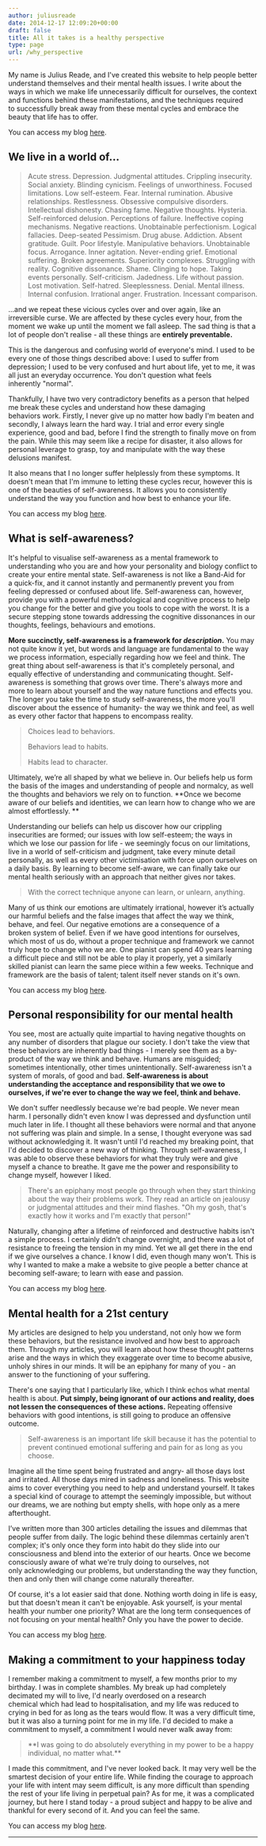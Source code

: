 ```yaml
---
author: juliusreade
date: 2014-12-17 12:09:20+00:00
draft: false
title: All it takes is a healthy perspective
type: page
url: /why_perspective
---
```


My name is Julius Reade, and I've created this website to help people better understand themselves and their mental health issues. I write about the ways in which we make life unnecessarily difficult for ourselves, the context and functions behind these manifestations, and the techniques required to successfully break away from these mental cycles and embrace the beauty that life has to offer.

You can access my blog [here](http://perspectivetheory.com/blog/).


## We live in a world of...




<blockquote>Acute stress. Depression. Judgmental attitudes. Crippling insecurity. Social anxiety. Blinding cynicism. Feelings of unworthiness. Focused limitations. Low self-esteem. Fear. Internal rumination. Abusive relationships. Restlessness. Obsessive compulsive disorders. Intellectual dishonesty. Chasing fame. Negative thoughts. Hysteria. Self-reinforced delusion. Perceptions of failure. Ineffective coping mechanisms. Negative reactions. Unobtainable perfectionism. Logical fallacies. Deep-seated Pessimism. Drug abuse. Addiction. Absent gratitude. Guilt. Poor lifestyle. Manipulative behaviors. Unobtainable focus. Arrogance. Inner agitation. Never-ending grief. Emotional suffering. Broken agreements. Superiority complexes. Struggling with reality. Cognitive dissonance. Shame. Clinging to hope. Taking events personally. Self-criticism. Jadedness. Life without passion. Lost motivation. Self-hatred. Sleeplessness. Denial. Mental illness. Internal confusion. Irrational anger. Frustration. Incessant comparison.</blockquote>


...and we repeat these vicious cycles over and over again, like an irreversible curse. We are affected by these cycles every hour, from the moment we wake up until the moment we fall asleep. The sad thing is that a lot of people don't realise - all these things are **entirely preventable.**

This is the dangerous and confusing world of everyone's mind. I used to be every one of those things described above: I used to suffer from depression; I used to be very confused and hurt about life, yet to me, it was all just an everyday occurrence. You don't question what feels inherently "normal".

Thankfully, I have two very contradictory benefits as a person that helped me break these cycles and understand how these damaging behaviors work. Firstly, I never give up no matter how badly I'm beaten and secondly, I always learn the hard way. I trial and error every single experience, good and bad, before I find the strength to finally move on from the pain. While this may seem like a recipe for disaster, it also allows for personal leverage to grasp, toy and manipulate with the way these delusions manifest.

It also means that I no longer suffer helplessly from these symptoms. It doesn't mean that I'm immune to letting these cycles recur, however this is one of the beauties of self-awareness. It allows you to consistently understand the way you function and how best to enhance your life.

You can access my blog [here](http://perspectivetheory.com/blog/).


## What is self-awareness?


It's helpful to visualise self-awareness as a mental framework to understanding who you are and how your personality and biology conflict to create your entire mental state. Self-awareness is not like a Band-Aid for a quick-fix, and it cannot instantly and permanently prevent you from feeling depressed or confused about life. Self-awareness can, however, provide you with a powerful methodological and cognitive process to help you change for the better and give you tools to cope with the worst. It is a secure stepping stone towards addressing the cognitive dissonances in our thoughts, feelings, behaviours and emotions.

**More succinctly, self-awareness is a framework for _description_.** You may not quite know it yet, but words and language are fundamental to the way we process information, especially regarding how we feel and think. The great thing about self-awareness is that it's completely personal, and equally effective of understanding and communicating thought. Self-awareness is something that grows over time. There's always more and more to learn about yourself and the way nature functions and effects you. The longer you take the time to study self-awareness, the more you'll discover about the essence of humanity- the way we think and feel, as well as every other factor that happens to encompass reality.


<blockquote>Choices lead to behaviors.

Behaviors lead to habits.

Habits lead to character.</blockquote>


Ultimately, we’re all shaped by what we believe in. Our beliefs help us form the basis of the images and understanding of people and normalcy, as well the thoughts and behaviors we rely on to function. **Once we become aware of our beliefs and identities, we can learn how to change who we are almost effortlessly. **

Understanding our beliefs can help us discover how our crippling insecurities are formed; our issues with low self-esteem; the ways in which we lose our passion for life - we seemingly focus on our limitations, live in a world of self-criticism and judgment, take every minute detail personally, as well as every other victimisation with force upon ourselves on a daily basis. By learning to become self-aware, we can finally take our mental health seriously with an approach that neither gives nor takes.


<blockquote>With the correct technique anyone can learn, or unlearn, anything.</blockquote>


Many of us think our emotions are ultimately irrational, however it’s actually our harmful beliefs and the false images that affect the way we think, behave, and feel. Our negative emotions are a consequence of a broken system of belief. Even if we have good intentions for ourselves, which most of us do, without a proper technique and framework we cannot truly hope to change who we are. One pianist can spend 40 years learning a difficult piece and still not be able to play it properly, yet a similarly skilled pianist can learn the same piece within a few weeks. Technique and framework are the basis of talent; talent itself never stands on it's own.

You can access my blog [here](http://perspectivetheory.com/blog/).


## Personal responsibility for our mental health


You see, most are actually quite impartial to having negative thoughts on any number of disorders that plague our society. I don't take the view that these behaviors are inherently bad things - I merely see them as a by-product of the way we think and behave. Humans are misguided; sometimes intentionally, other times unintentionally. Self-awareness isn't a system of morals, of good and bad. **Self-awareness is about understanding the acceptance and responsibility that we owe to ourselves, if we're ever to change the way we feel, think and behave.**

We don't suffer needlessly because we're bad people. We never mean harm. I personally didn't even know I was depressed and dysfunction until much later in life. I thought all these behaviors were normal and that anyone not suffering was plain and simple. In a sense, I thought everyone was sad without acknowledging it. It wasn't until I'd reached my breaking point, that I'd decided to discover a new way of thinking. Through self-awareness, I was able to observe these behaviors for what they truly were and give myself a chance to breathe. It gave me the power and responsibility to change myself, however I liked.


<blockquote>There's an epiphany most people go through when they start thinking about the way their problems work. They read an article on jealousy or judgmental attitudes and their mind flashes. "Oh my gosh, that's exactly how it works and I'm exactly that person!"</blockquote>


Naturally, changing after a lifetime of reinforced and destructive habits isn't a simple process. I certainly didn't change overnight, and there was a lot of resistance to freeing the tension in my mind. Yet we all get there in the end if we give ourselves a chance. I know I did, even though many won't. This is why I wanted to make a make a website to give people a better chance at becoming self-aware; to learn with ease and passion.

You can access my blog [here](http://perspectivetheory.com/blog/).


## Mental health for a 21st century


My articles are designed to help you understand, not only how we form these behaviors, but the resistance involved and how best to approach them. Through my articles, you will learn about how these thought patterns arise and the ways in which they exaggerate over time to become abusive, unholy shires in our minds. It will be an epiphany for many of you - an answer to the functioning of your suffering.

There's one saying that I particularly like, which I think echos what mental health is about. **Put simply, being ignorant of our actions and reality, does not lessen the consequences of these actions.** Repeating offensive behaviors with good intentions, is still going to produce an offensive outcome.


<blockquote>Self-awareness is an important life skill because it has the potential to prevent continued emotional suffering and pain for as long as you choose.</blockquote>


Imagine all the time spent being frustrated and angry- all those days lost and irritated. All those days mired in sadness and loneliness. This website aims to cover everything you need to help and understand yourself. It takes a special kind of courage to attempt the seemingly impossible, but without our dreams, we are nothing but empty shells, with hope only as a mere afterthought.

I’ve written more than 300 articles detailing the issues and dilemmas that people suffer from daily. The logic behind these dilemmas certainly aren't complex; it's only once they form into habit do they slide into our consciousness and blend into the exterior of our hearts. Once we become consciously aware of what we're truly doing to ourselves, not only acknowledging our problems, but understanding the way they function, then and only then will change come naturally thereafter.

Of course, it's a lot easier said that done. Nothing worth doing in life is easy, but that doesn't mean it can't be enjoyable. Ask yourself, is your mental health your number one priority? What are the long term consequences of not focusing on your mental health? Only you have the power to decide.

You can access my blog [here](http://perspectivetheory.com/blog/).


## Making a commitment to your happiness today


I remember making a commitment to myself, a few months prior to my birthday. I was in complete shambles. My break up had completely decimated my will to live, I'd nearly overdosed on a research chemical which had lead to hospitalisation, and my life was reduced to crying in bed for as long as the tears would flow. It was a very difficult time, but it was also a turning point for me in my life. I'd decided to make a commitment to myself, a commitment I would never walk away from:


<blockquote>**I was going to do absolutely everything in my power to be a happy individual, no matter what.**</blockquote>


I made this commitment, and I've never looked back. It may very well be the smartest decision of your entire life. While finding the courage to approach your life with intent may seem difficult, is any more difficult than spending the rest of your life living in perpetual pain? As for me, it was a complicated journey, but here I stand today - a proud subject and happy to be alive and thankful for every second of it. And you can feel the same.

You can access my blog [here](http://perspectivetheory.com/blog/).



* * *
